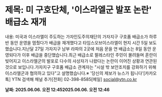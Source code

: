 # **제목: 미 구호단체, '이스라엘군 발포 논란' 배급소 재개**

  내용: 미국과 이스라엘이 주도하는 가자인도주의재단의 가자지구 구호품 배급소가 하루 반 동안 운영을 멈췄다가 배급을 재개했다고 타임스오브이스라엘이 현지 시간 5일 보도했습니다.지난달 27일 가자지구 남부 라파의 2곳에 처음 문을 연 배급소는 8일 동안 운영되다가 이후 배급을 중단했습니다.최근 배급소로 팔레스타인 주민이 몰려들며 혼란이 빚어지고 이스라엘군의 발포로 다수의 사상자가 나왔다는 논란이 이어진 상황과 연관된 것으로 보입니다.가자지구 구호품 배급소 관계자는 "시설 밖 보안조치를 강화하기 위해 이스라엘군과 협의하고 있다"고 설명했습니다.※ '당신의 제보가 뉴스가 됩니다'[카카오톡] YTN 검색해 채널 추가[전화] 02-398-8585[메일] social@ytn.co.kr

  **날짜: 2025.06.06. 오전 12:452025.06.06. 오전 12:46**